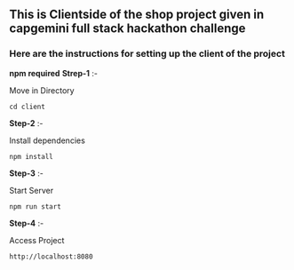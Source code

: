 ## This is Clientside of the shop project given in capgemini full stack hackathon challenge

### Here are the instructions for setting up the client of the project

<strong>npm required</strong>
**Strep-1** :- <p>Move in Directory</p>
```
cd client
```
**Step-2** :- <p>Install dependencies</p>

```
npm install

```
**Step-3** :- <p>Start Server</p>

```
npm run start
```

**Step-4** :- <p>Access Project</p>
```
http://localhost:8080
```
